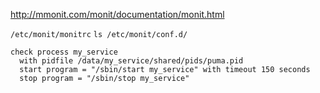 http://mmonit.com/monit/documentation/monit.html

`/etc/monit/monitrc`
`ls /etc/monit/conf.d/`

```
check process my_service
  with pidfile /data/my_service/shared/pids/puma.pid
  start program = "/sbin/start my_service" with timeout 150 seconds
  stop program = "/sbin/stop my_service"
```
